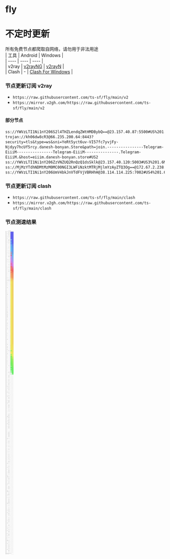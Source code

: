 # fly
# 不定时更新
所有免费节点都爬取自网络，请勿用于非法用途  
|  工具  | Android  | Windows  |  
|  ----  | ----   | ----  |  
| v2ray  | [v2rayNG](https://github.com/2dust/v2rayNG/releases) | [v2rayN](https://github.com/2dust/v2rayN/releases) |  
| Clash  | - | [Clash For Windows](https://github.com/2dust/clashN/releases) | 
  
### 节点更新订阅  v2ray
- `https://raw.githubusercontent.com/ts-sf/fly/main/v2`  
- `https://mirror.v2gh.com/https://raw.githubusercontent.com/ts-sf/fly/main/v2`  

#### 部分节点  
``` 
ss://YWVzLTI1Ni1nY206S2l4THZLendqZWtHMDBybQ==@23.157.40.87:5500#US%201.7MB%2Fs
trojan://kh06dw8cR3@66.235.200.64:8443?security=tls&type=ws&sni=YeRt5yct6uv-VI57fc7yvjFy-Njdyy7hcUf5rcy.danesh-bonyan.Store&path=join.----------------Telegram-EiiiM----------------Telegram-EiiiM---------------.Telegram-EiiiM.&host=eiiim.danesh-bonyan.store#US2
ss://YWVzLTI1Ni1nY206ZzVNZUQ2RnQzQ1dsSklk@23.157.40.120:5003#US3%201.6MB%2Fs
ss://MjMzYTdhNDMtMzM0MC00NGI3LWFiNzktMTRjMjlmYzAyZTQ3Og==@172.67.2.238:8880#%E6%9C%AA%E7%9F%A52
ss://YWVzLTI1Ni1nY206UmV4bkJnVTdFVjVBRHhH@38.114.114.225:7002#US4%201.6MB%2Fs
```
### 节点更新订阅  clash
- `https://raw.githubusercontent.com/ts-sf/fly/main/clash`  
- `https://mirror.v2gh.com/https://raw.githubusercontent.com/ts-sf/fly/main/clash`  

### 节点测速结果
![image](traffic.png)

